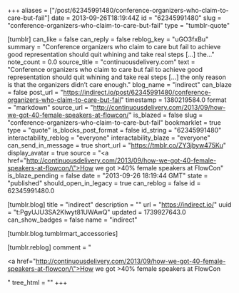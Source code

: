 +++
aliases = ["/post/62345991480/conference-organizers-who-claim-to-care-but-fail"]
date = 2013-09-26T18:19:44Z
id = "62345991480"
slug = "conference-organizers-who-claim-to-care-but-fail"
type = "tumblr-quote"

[tumblr]
can_like = false
can_reply = false
reblog_key = "uGO3fxBu"
summary = "Conference organizers who claim to care but fail to achieve good representation should quit whining and take real steps […] the..."
note_count = 0.0
source_title = "continuousdelivery.com"
text = "Conference organizers who claim to care but fail to achieve good representation should quit whining and take real steps […] the only reason is that the organizers didn’t care enough."
blog_name = "indirect"
can_blaze = false
post_url = "https://indirect.io/post/62345991480/conference-organizers-who-claim-to-care-but-fail"
timestamp = 1380219584.0
format = "markdown"
source_url = "http://continuousdelivery.com/2013/09/how-we-got-40-female-speakers-at-flowcon/"
is_blazed = false
slug = "conference-organizers-who-claim-to-care-but-fail"
bookmarklet = true
type = "quote"
is_blocks_post_format = false
id_string = "62345991480"
interactability_reblog = "everyone"
interactability_blaze = "everyone"
can_send_in_message = true
short_url = "https://tmblr.co/ZY3jbyw475Ku"
display_avatar = true
source = "<a href=\"http://continuousdelivery.com/2013/09/how-we-got-40-female-speakers-at-flowcon/\">How we got &gt;40% female speakers at FlowCon</a>"
is_blaze_pending = false
date = "2013-09-26 18:19:44 GMT"
state = "published"
should_open_in_legacy = true
can_reblog = false
id = 62345991480.0

[tumblr.blog]
title = "indirect"
description = ""
url = "https://indirect.io/"
uuid = "t:PgyUJU3SA2Klwyt81UWAwQ"
updated = 1739927643.0
can_show_badges = false
name = "indirect"

[tumblr.blog.tumblrmart_accessories]

[tumblr.reblog]
comment = "<p><a href=\"http://continuousdelivery.com/2013/09/how-we-got-40-female-speakers-at-flowcon/\">How we got >40% female speakers at FlowCon</a></p>"
tree_html = ""
+++
